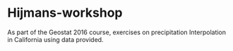 # Hijmans-workshop

As part of the Geostat 2016 course, exercises on precipitation Interpolation in California using data provided.
